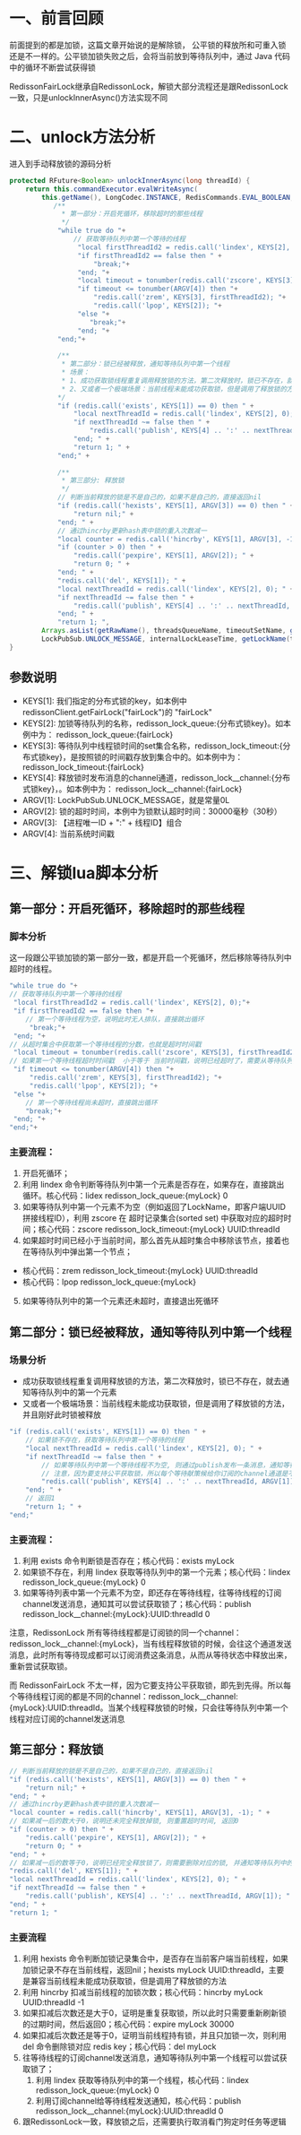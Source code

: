 

# 一、前言回顾

前面提到的都是加锁，这篇文章开始说的是解除锁， 公平锁的释放所和可重入锁还是不一样的。公平锁加锁失败之后，会将当前放到等待队列中，通过 Java 代码中的循环不断尝试获得锁

RedissonFairLock继承自RedissonLock，解锁大部分流程还是跟RedissonLock一致，只是unlockInnerAsync()方法实现不同
# 二、unlock 方法分析
进入到手动释放锁的源码分析
```java
protected RFuture<Boolean> unlockInnerAsync(long threadId) {
    return this.commandExecutor.evalWriteAsync(
        this.getName(), LongCodec.INSTANCE, RedisCommands.EVAL_BOOLEAN,
           /**
             * 第一部分：开启死循环，移除超时的那些线程
             */
            "while true do "+
                // 获取等待队列中第一个等待的线程
                 "local firstThreadId2 = redis.call('lindex', KEYS[2], 0);" + 
                 "if firstThreadId2 == false then " + 
                     "break;"+ 
                 "end; "+ 
                 "local timeout = tonumber(redis.call('zscore', KEYS[3], firstThreadId2));"+ 
                 "if timeout <= tonumber(ARGV[4]) then "+ 
                     "redis.call('zrem', KEYS[3], firstThreadId2); "+ 
                     "redis.call('lpop', KEYS[2]); "+ 
                 "else "+ 
                    "break;"+ 
                 "end; "+ 
            "end;"+ 
    
            /**
             * 第二部分：锁已经被释放，通知等待队列中第一个线程
             * 场景：
             * 1、成功获取锁线程重复调用释放锁的方法，第二次释放时，锁已不存在，就去通知等待队列中的第一个元素
             * 2、又或者一个极端场景：当前线程未能成功获取锁，但是调用了释放锁的方法，并且刚好此时锁被释放
            */
            "if (redis.call('exists', KEYS[1]) == 0) then " +
                "local nextThreadId = redis.call('lindex', KEYS[2], 0); " + 
                "if nextThreadId ~= false then " +
                    "redis.call('publish', KEYS[4] .. ':' .. nextThreadId, ARGV[1]); " +
                "end; " +
                "return 1; " +
            "end;" +
    
        	/**
             * 第三部分: 释放锁
             */
            // 判断当前释放的锁是不是自己的，如果不是自己的，直接返回nil
            "if (redis.call('hexists', KEYS[1], ARGV[3]) == 0) then " +
                "return nil;" +
            "end; " +
            // 通过hincrby更新hash表中锁的重入次数减一
            "local counter = redis.call('hincrby', KEYS[1], ARGV[3], -1); " +
            "if (counter > 0) then " +
                "redis.call('pexpire', KEYS[1], ARGV[2]); " +
                "return 0; " +
            "end; " +
            "redis.call('del', KEYS[1]); " +
            "local nextThreadId = redis.call('lindex', KEYS[2], 0); " + 
            "if nextThreadId ~= false then " +
                "redis.call('publish', KEYS[4] .. ':' .. nextThreadId, ARGV[1]); " +
            "end; " +
            "return 1; ",
        Arrays.asList(getRawName(), threadsQueueName, timeoutSetName, getChannelName()),
        LockPubSub.UNLOCK_MESSAGE, internalLockLeaseTime, getLockName(threadId), System.currentTimeMillis());
}
```
## 参数说明

- KEYS[1]: 我们指定的分布式锁的key，如本例中redissonClient.getFairLock("fairLock")的 "fairLock"
- KEYS[2]: 加锁等待队列的名称，redisson_lock_queue:{分布式锁key}。如本例中为： redisson_lock_queue:{fairLock}
- KEYS[3]: 等待队列中线程锁时间的set集合名称，redisson_lock_timeout:{分布式锁key}，是按照锁的时间戳存放到集合中的。如本例中为： redisson_lock_timeout:{fairLock}
- KEYS[4]: 释放锁时发布消息的channel通道，redisson_lock__channel:{分布式锁key}，。如本例中为： redisson_lock__channel:{fairLock}
- ARGV[1]: LockPubSub.UNLOCK_MESSAGE，就是常量0L
- ARGV[2]: 锁的超时时间，本例中为锁默认超时时间：30000毫秒（30秒）
- ARGV[3]: 【进程唯一ID + ":" + 线程ID】组合
- ARGV[4]: 当前系统时间戳

# 三、解锁lua脚本分析
## 第一部分：开启死循环，移除超时的那些线程
### 脚本分析
这一段跟公平锁加锁的第一部分一致，都是开启一个死循环，然后移除等待队列中超时的线程。
```java
"while true do "+ 
// 获取等待队列中第一个等待的线程
 "local firstThreadId2 = redis.call('lindex', KEYS[2], 0);"+ 
 "if firstThreadId2 == false then "+ 
    // 第一个等待线程为空，说明此时无人排队，直接跳出循环
     "break;"+ 
 "end; "+ 
// 从超时集合中获取第一个等待线程的分数，也就是超时时间戳
 "local timeout = tonumber(redis.call('zscore', KEYS[3], firstThreadId2));"+ 
// 如果第一个等待线程超时时间戳  小于等于 当前时间戳，说明已经超时了，需要从等待队列和超时集合中移除掉
 "if timeout <= tonumber(ARGV[4]) then "+ 
     "redis.call('zrem', KEYS[3], firstThreadId2); "+ 
     "redis.call('lpop', KEYS[2]); "+ 
 "else "+ 
    // 第一个等待线程尚未超时，直接跳出循环
    "break;"+ 
 "end; "+ 
"end;"+ 
```
### 主要流程：

1. 开启死循环；
2. 利用 lindex 命令判断等待队列中第一个元素是否存在，如果存在，直接跳出循环。核心代码：lidex redisson_lock_queue:{myLock} 0
3. 如果等待队列中第一个元素不为空（例如返回了LockName，即客户端UUID拼接线程ID），利用 zscore 在 超时记录集合(sorted set) 中获取对应的超时时间；核心代码：zscore redisson_lock_timeout:{myLock} UUID:threadId
4. 如果超时时间已经小于当前时间，那么首先从超时集合中移除该节点，接着也在等待队列中弹出第一个节点；
- 核心代码：zrem redisson_lock_timeout:{myLock} UUID:threadId
- 核心代码：lpop redisson_lock_queue:{myLock}
5. 如果等待队列中的第一个元素还未超时，直接退出死循环

## 第二部分：锁已经被释放，通知等待队列中第一个线程
### 场景分析

- 成功获取锁线程重复调用释放锁的方法，第二次释放时，锁已不存在，就去通知等待队列中的第一个元素
- 又或者一个极端场景：当前线程未能成功获取锁，但是调用了释放锁的方法，并且刚好此时锁被释放
```java
"if (redis.call('exists', KEYS[1]) == 0) then " +
    // 如果锁不存在，获取等待队列中第一个等待的线程
    "local nextThreadId = redis.call('lindex', KEYS[2], 0); " + 
    "if nextThreadId ~= false then " +
        // 如果等待队列中第一个等待线程不为空, 则通过publish发布一条消息，通知等待队列中第一个线程，锁已经被释放了
        // 注意，因为要支持公平获取锁，所以每个等待献策候给你订阅的channel通道是不同的。当某个线程释放锁的时候，只会往等待队列中第一个等待的线程对应的channel发送消息，也就是只通知排在最前面的那个线程去尝试获取锁
        "redis.call('publish', KEYS[4] .. ':' .. nextThreadId, ARGV[1]); " +
    "end; " +
    // 返回1
    "return 1; " +
"end;"
```
### 主要流程：

1. 利用 exists 命令判断锁是否存在；核心代码：exists myLock
2. 如果锁不存在，利用 lindex 获取等待队列中的第一个元素；核心代码：lindex redisson_lock_queue:{myLock} 0
3. 如果等待列表中第一个元素不为空，即还存在等待线程，往等待线程的订阅channel发送消息，通知其可以尝试获取锁了；核心代码：publish redisson_lock__channel:{myLock}:UUID:threadId 0

注意，RedissonLock 所有等待线程都是订阅锁的同一个channel：redisson_lock__channel:{myLock}，当有线程释放锁的时候，会往这个通道发送消息，此时所有等待现成都可以订阅消费这条消息，从而从等待状态中释放出来，重新尝试获取锁。

而 RedissonFairLock 不太一样，因为它要支持公平获取锁，即先到先得。所以每个等待线程订阅的都是不同的channel：redisson_lock__channel:{myLock}:UUID:threadId。当某个线程释放锁的时候，只会往等待队列中第一个线程对应订阅的channel发送消息

## 第三部分：释放锁
```java
// 判断当前释放的锁是不是自己的，如果不是自己的，直接返回nil
"if (redis.call('hexists', KEYS[1], ARGV[3]) == 0) then " +
    "return nil;" +
"end; " +
// 通过hincrby更新hash表中锁的重入次数减一
"local counter = redis.call('hincrby', KEYS[1], ARGV[3], -1); " +
// 如果减一后的数大于0，说明还未完全释放掉锁, 则重置超时时间, 返回0
"if (counter > 0) then " +
    "redis.call('pexpire', KEYS[1], ARGV[2]); " +
    "return 0; " +
"end; " +
// 如果减一后的数等于0，说明已经完全释放锁了，则需要删除对应的锁, 并通知等待队列中的第一个线程尝试获取锁即可, 返回1
"redis.call('del', KEYS[1]); " +
"local nextThreadId = redis.call('lindex', KEYS[2], 0); " + 
"if nextThreadId ~= false then " +
    "redis.call('publish', KEYS[4] .. ':' .. nextThreadId, ARGV[1]); " +
"end; " +
"return 1; "
```
### 主要流程

1. 利用 hexists 命令判断加锁记录集合中，是否存在当前客户端当前线程，如果加锁记录不存在当前线程，返回nil；hexists myLock UUID:threadId，主要是兼容当前线程未能成功获取锁，但是调用了释放锁的方法
2. 利用 hincrby 扣减当前线程的加锁次数；核心代码：hincrby myLock UUID:threadId -1
3. 如果扣减后次数还是大于0，证明是重复获取锁，所以此时只需要重新刷新锁的过期时间，然后返回0；核心代码：expire myLock 30000
4. 如果扣减后次数还是等于0，证明当前线程持有锁，并且只加锁一次，则利用 del 命令删除锁对应 redis key；核心代码：del myLock
5. 往等待线程的订阅channel发送消息，通知等待队列中第一个线程可以尝试获取锁了；
   1. 利用 lindex 获取等待队列中的第一个线程，核心代码：lindex redisson_lock_queue:{myLock} 0
   2. 利用订阅channel给等待线程发送通知，核心代码：publish redisson_lock__channel:{myLock}:UUID:threadId 0
6. 跟RedissonLock一致，释放锁之后，还需要执行取消看门狗定时任务等逻辑

